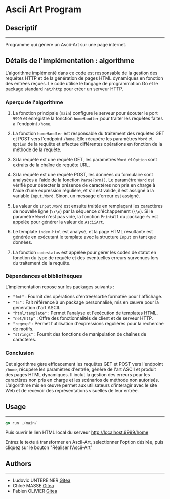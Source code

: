# Ascii Art Program

## Descriptif
_______
Programme qui génére un Ascii-Art sur une page internet.

## Détails de l'implémentation : algorithme

L'algorithme implémenté dans ce code est responsable de la gestion des requêtes HTTP et de la génération de pages HTML dynamiques en fonction des entrées reçues. Le code utilise le langage de programmation Go et le package standard `net/http` pour créer un serveur HTTP.

### Aperçu de l'algorithme

1. La fonction principale (`main`) configure le serveur pour écouter le port `9999` et enregistre la fonction `homeHandler` pour traiter les requêtes faites à l'endpoint `/home`.

2. La fonction `homeHandler` est responsable du traitement des requêtes GET et POST vers l'endpoint `/home`. Elle récupère les paramètres `Word` et `Option` de la requête et effectue différentes opérations en fonction de la méthode de la requête.

3. Si la requête est une requête GET, les paramètres `Word` et `Option` sont extraits de la chaîne de requête URL.

4. Si la requête est une requête POST, les données du formulaire sont analysées à l'aide de la fonction `ParseForm()`. Le paramètre `Word` est vérifié pour détecter la présence de caractères non pris en charge à l'aide d'une expression régulière, et s'il est valide, il est assigné à la variable `Input.Word`. Sinon, un message d'erreur est assigné.

5. La valeur de `Input.Word` est ensuite traitée en remplaçant les caractères de nouvelle ligne (`\r\n`) par la séquence d'échappement (`\\n`). Si le paramètre `Word` n'est pas vide, la fonction `PrintAll` du package `fs` est appelée pour générer la valeur de `AsciiArt`.

6. Le template `index.html` est analysé, et la page HTML résultante est générée en exécutant le template avec la structure `Input` en tant que données.

7. La fonction `codestatus` est appelée pour gérer les codes de statut en fonction du type de requête et des éventuelles erreurs survenues lors du traitement de la requête.

### Dépendances et bibliothèques

L'implémentation repose sur les packages suivants :
- `"fmt"` : Fournit des opérations d'entrée/sortie formatée pour l'affichage.
- `"fs"` : Fait référence à un package personnalisé, mis en œuvre pour la génération d'art ASCII.
- `"html/template"` : Permet l'analyse et l'exécution de templates HTML.
- `"net/http"` : Offre des fonctionnalités de client et de serveur HTTP.
- `"regexp"` : Permet l'utilisation d'expressions régulières pour la recherche de motifs.
- `"strings"` : Fournit des fonctions de manipulation de chaînes de caractères.

### Conclusion

Cet algorithme gère efficacement les requêtes GET et POST vers l'endpoint `/home`, récupère les paramètres d'entrée, génère de l'art ASCII et produit des pages HTML dynamiques. Il inclut la gestion des erreurs pour les caractères non pris en charge et les scénarios de méthode non autorisés. L'algorithme mis en œuvre permet aux utilisateurs d'interagir avec le site Web et de recevoir des représentations visuelles de leur entrée.


## Usage
_______
```go
go run ./main/
```
Puis ouvrir le lien HTML local du serveur [http://localhost:9999/home](http://localhost:9999/home)

Entrez le texte à transformer en Ascii-Art, selectionner l'option désirée, puis cliquez sur le bouton "Réaliser l'Ascii-Art"

## Authors
_______
+ Ludovic UNTEREINER [Gitea](https://zone01normandie.org/git/lunterei) 
+ Chloé MASSE [Gitea](https://zone01normandie.org/git/cmasse) 
+ Fabien OLIVIER [Gitea](https://zone01normandie.org/git/folivier)
